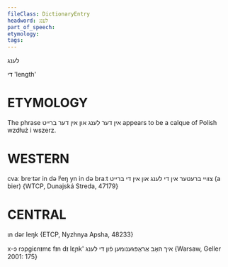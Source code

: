 ```yaml
---
fileClass: DictionaryEntry
headword: לענג
part_of_speech: 
etymology: 
tags: 
---
```

לענג

די
'length'

ETYMOLOGY
===========
The phrase אין דער לענג און אין דער ברייט appears to be a calque of Polish wzdłuż i wszerz.

WESTERN
========

cvaː breˑtər in də lʲeŋ yn in də braːt צוויי ברעטער אין די לענג און אין די ברייט (a bier) {WTCP, Dunajská Streda, 47179}

CENTRAL
========

ɩn dər leŋk {ETCP, Nyzhnya Apsha, 48233}

x-ɔ rɔpgiɛnᵻmɛ fᵻn dᵻ lɛɲk' איך האָב אַראָפּגענומען פֿון די לענג {Warsaw, Geller 2001: 175}